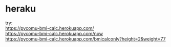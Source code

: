 # heraku
try:<br>
https://pycomu-bmi-calc.herokuapp.com/<br>
https://pycomu-bmi-calc.herokuapp.com/now<br>
https://pycomu-bmi-calc.herokuapp.com/bmicalconly?height=2&weight=77<br>
